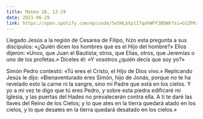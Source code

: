 ```yaml
---
title: Mateo 16, 13-19
date: 2021-06-29
link: https://open.spotify.com/episode/5eSHLbXp1I7qahWFF3BDWX?si=GSZPKrurToS3l7T0ZB8l8A&
---
```

Llegado Jesús a la región de Cesarea de Filipo, hizo esta pregunta a sus discípulos: «¿Quién dicen los hombres que es el Hijo del hombre?» Ellos dijeron: «Unos, que Juan el Bautista; otros, que Elías, otros, que Jeremías o uno de los profetas.» Díceles él: «Y vosotros ¿quién decís que soy yo?» 

Simón Pedro contestó: «Tú eres el Cristo, el Hijo de Dios vivo.» Replicando Jesús le dijo: «Bienaventurado eres Simón, hijo de Jonás, porque no te ha revelado esto la carne ni la sangre, sino mi Padre que está en los cielos. Y yo a mi vez te digo que tú eres Pedro, y sobre esta piedra edificaré mi Iglesia, y las puertas del Hades no prevalecerán contra ella. A ti te daré las llaves del Reino de los Cielos; y lo que ates en la tierra quedará atado en los cielos, y lo que desates en la tierra quedará desatado en los cielos.»